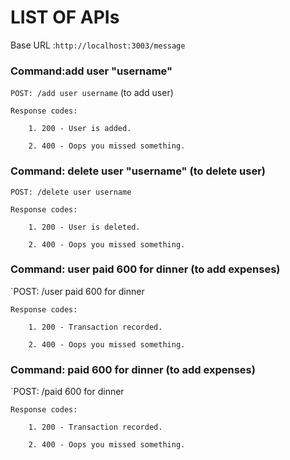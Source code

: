 # LIST OF APIs

Base URL :`http://localhost:3003/message`

### Command:add user "username"

`POST: /add user username` (to add user)

	Response codes:

		1. 200 - User is added.

		2. 400 - Oops you missed something.


### Command: delete user "username" (to delete user)
`POST: /delete user username`

	Response codes:

		1. 200 - User is deleted.

		2. 400 - Oops you missed something.


### Command: user paid 600 for dinner (to add expenses)
`POST: /user paid 600 for dinner

	Response codes:

		1. 200 - Transaction recorded.

		2. 400 - Oops you missed something.

### Command: paid 600 for dinner (to add expenses)
`POST: /paid 600 for dinner

	Response codes:

		1. 200 - Transaction recorded.

		2. 400 - Oops you missed something.